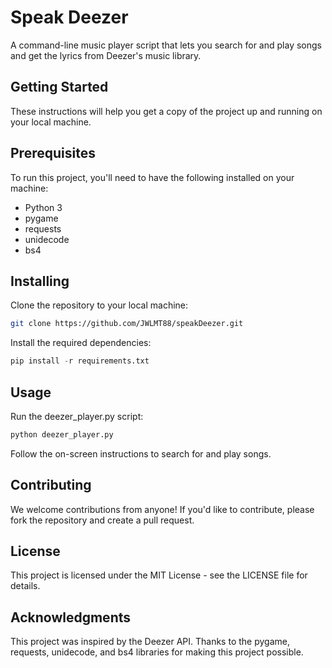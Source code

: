 # Speak Deezer
A command-line music player script that lets you search for and play songs and get the lyrics from Deezer's music library.

## Getting Started
These instructions will help you get a copy of the project up and running on your local machine.

## Prerequisites
To run this project, you'll need to have the following installed on your machine:

- Python 3
- pygame
- requests
- unidecode
- bs4
## Installing

Clone the repository to your local machine:

```Bash
git clone https://github.com/JWLMT88/speakDeezer.git
```
Install the required dependencies:

```Python
pip install -r requirements.txt
```
## Usage
Run the deezer_player.py script:

```Bash
python deezer_player.py
```
Follow the on-screen instructions to search for and play songs.

## Contributing
We welcome contributions from anyone! If you'd like to contribute, please fork the repository and create a pull request.

## License
This project is licensed under the MIT License - see the LICENSE file for details.

## Acknowledgments
This project was inspired by the Deezer API.
Thanks to the pygame, requests, unidecode, and bs4 libraries for making this project possible.
